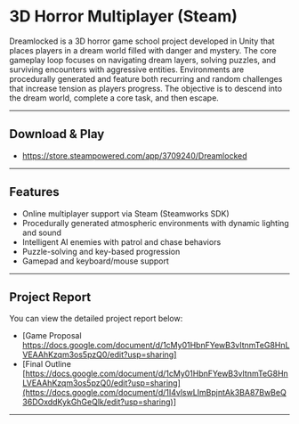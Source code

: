 # 3D Horror Multiplayer (Steam)

Dreamlocked is a 3D horror game school project developed in Unity that places players in a dream world filled with danger and mystery. The core gameplay loop focuses on navigating dream layers, solving puzzles, and surviving encounters with aggressive entities. Environments are procedurally generated and feature both recurring and random challenges that increase tension as players progress. The objective is to descend into the dream world, complete a core task, and then escape.

---
## Download & Play
- https://store.steampowered.com/app/3709240/Dreamlocked
---
## Features

- Online multiplayer support via Steam (Steamworks SDK)
- Procedurally generated atmospheric environments with dynamic lighting and sound
- Intelligent AI enemies with patrol and chase behaviors
- Puzzle-solving and key-based progression
- Gamepad and keyboard/mouse support

---

## Project Report

You can view the detailed project report below:

- [Game Proposal https://docs.google.com/document/d/1cMy01HbnFYewB3vItnmTeG8HnLVEAAhKzqm3os5pzQ0/edit?usp=sharing]
- [Final Outline [https://docs.google.com/document/d/1cMy01HbnFYewB3vItnmTeG8HnLVEAAhKzqm3os5pzQ0/edit?usp=sharing](https://docs.google.com/document/d/1I4vlswLImBpjntAk3BA87BwBeQ36DOxddKykGhGeQlk/edit?usp=sharing)]

---
